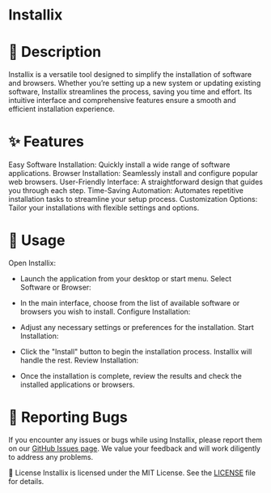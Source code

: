 # Installix

# 📜 Description
Installix is a versatile tool designed to simplify the installation of software and browsers. Whether you’re setting up a new system or updating existing software, Installix streamlines the process, saving you time and effort. Its intuitive interface and comprehensive features ensure a smooth and efficient installation experience.

# ✨ Features
Easy Software Installation: Quickly install a wide range of software applications.
Browser Installation: Seamlessly install and configure popular web browsers.
User-Friendly Interface: A straightforward design that guides you through each step.
Time-Saving Automation: Automates repetitive installation tasks to streamline your setup process.
Customization Options: Tailor your installations with flexible settings and options.

# 📝 Usage
Open Installix:

* Launch the application from your desktop or start menu.
Select Software or Browser:

* In the main interface, choose from the list of available software or browsers you wish to install.
Configure Installation:

* Adjust any necessary settings or preferences for the installation.
Start Installation:

* Click the "Install" button to begin the installation process. Installix will handle the rest.
Review Installation:

* Once the installation is complete, review the results and check the installed applications or browsers.

# 🐛 Reporting Bugs
If you encounter any issues or bugs while using Installix, please report them on our [GitHub Issues page](https://github.com/ByteLogNet/Nexus-Tool/issues). We value your feedback and will work diligently to address any problems.

📄 License
Installix is licensed under the MIT License. See the [LICENSE](LICENSE) file for details.
